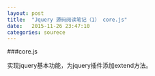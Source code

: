 ```yaml
---
layout: post
title:  "Jquery 源码阅读笔记（1） core.js"
date:   2015-11-26 23:47:10
categories: sourece
---
```


###core.js

实现jquery基本功能，为jquery插件添加extend方法。
